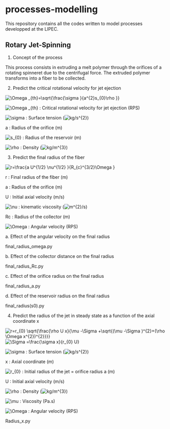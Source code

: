 # processes-modelling

This repository contains all the codes written to model processes developped at the LIPEC.

## Rotary Jet-Spinning



  1. Concept of the process

This process consists in extruding a melt polymer through the orifices of a rotating spinneret due to the centrifugal force.
The extruded polymer transforms into a fiber to be collected.



  2. Predict the critical rotational velocity for jet ejection


<img src="https://latex.codecogs.com/gif.latex?\Omega&space;_{th}=\sqrt{\frac{\sigma&space;}{a^{2}s_{0}\rho&space;}}" title="\Omega _{th}=\sqrt{\frac{\sigma }{a^{2}s_{0}\rho }}" />


<img src="https://latex.codecogs.com/gif.latex?\Omega&space;_{th}" title="\Omega _{th}" /> : Critical rotational velocity for jet ejection (RPS)

<img src="https://latex.codecogs.com/gif.latex?\sigma" title="\sigma" /> : Surface tension (<img src="https://latex.codecogs.com/gif.latex?kg/s^{2}" title="kg/s^{2}" />)

a : Radius of the orifice (m)

<img src="https://latex.codecogs.com/gif.latex?s_{0}" title="s_{0}" /> : Radius of the reservoir (m)

<img src="https://latex.codecogs.com/gif.latex?\rho" title="\rho" /> : Density (<img src="https://latex.codecogs.com/gif.latex?kg/m^{3}" title="kg/m^{3}" />)



  3. Predict the final radius of the fiber

<img src="https://latex.codecogs.com/gif.latex?r=\frac{a&space;U^{1/2}&space;\nu^{1/2}&space;}{R_{c}^{3/2}\Omega&space;}" title="r=\frac{a U^{1/2} \nu^{1/2} }{R_{c}^{3/2}\Omega }" />


r : Final radius of the fiber (m)

a : Radius of the orifice (m)

U : Initial axial velocity (m/s)

<img src="https://latex.codecogs.com/gif.latex?\nu" title="\nu" /> : kinematic viscosity (<img src="https://latex.codecogs.com/gif.latex?m^{2}/s" title="m^{2}/s" />)

Rc : Radius of the collector (m)

<img src="https://latex.codecogs.com/gif.latex?\Omega" title="\Omega" /> : Angular velocity (RPS)


   a. Effect of the angular velocity on the final radius

final_radius_omega.py

   b. Effect of the collector distance on the final radius

final_radius_Rc.py

   c. Effect of the orifice radius on the final radius

final_radius_a.py

   d. Effect of the reservoir radius on the final radius

final_radius(s0).py



  4. Predict the radius of the jet in steady state as a function of the axial coordinate x

<img src="https://latex.codecogs.com/gif.latex?r=r_{0}&space;\sqrt{\frac{\rho&space;U&space;x}{\mu&space;-\Sigma&space;&plus;\sqrt{(\mu&space;-\Sigma&space;)^{2}&plus;(\rho&space;\Omega&space;x^{2})^{2}}}}" title="r=r_{0} \sqrt{\frac{\rho U x}{\mu -\Sigma +\sqrt{(\mu -\Sigma )^{2}+(\rho \Omega x^{2})^{2}}}}" />

<img src="https://latex.codecogs.com/gif.latex?\Sigma&space;=\frac{\sigma&space;x}{r_{0}&space;U}" title="\Sigma =\frac{\sigma x}{r_{0} U}" />

<img src="https://latex.codecogs.com/gif.latex?\sigma" title="\sigma" /> : Surface tension (<img src="https://latex.codecogs.com/gif.latex?kg/s^{2}" title="kg/s^{2}" />)

x : Axial coordinate (m)

<img src="https://latex.codecogs.com/gif.latex?r_{0}" title="r_{0}" /> : Initial radius of the jet = orifice radius a (m)

U : Initial axial velocity (m/s)

<img src="https://latex.codecogs.com/gif.latex?\rho" title="\rho" /> : Density (<img src="https://latex.codecogs.com/gif.latex?kg/m^{3}" title="kg/m^{3}" />)

<img src="https://latex.codecogs.com/gif.latex?\mu" title="\mu" /> : Viscosity (Pa.s)

<img src="https://latex.codecogs.com/gif.latex?\Omega" title="\Omega" /> : Angular velocity (RPS)


Radius_x.py




